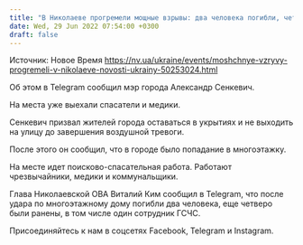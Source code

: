 ```yaml
---
title: "В Николаеве прогремели мощные взрывы: два человека погибли, четверо ранены"
date: Wed, 29 Jun 2022 07:54:00 +0300
draft: false
---
```

Источник: Новое Время https://nv.ua/ukraine/events/moshchnye-vzryvy-progremeli-v-nikolaeve-novosti-ukrainy-50253024.html


Об этом в Telegram сообщил мэр города Александр Сенкевич.

На места уже выехали спасатели и медики.

Сенкевич призвал жителей города оставаться в укрытиях и не выходить на улицу до завершения воздушной тревоги.

После этого он сообщил, что в городе было попадание в многоэтажку.

На месте идет поисково-спасательная работа. Работают чрезвычайники, медики и коммунальщики.

Глава Николаевской ОВА Виталий Ким сообщил в Telegram, что после удара по многоэтажному дому погибли два человека, еще четверо были ранены, в том числе один сотрудник ГСЧС.

Присоединяйтесь к нам в соцсетях Facebook, Telegram и Instagram.
